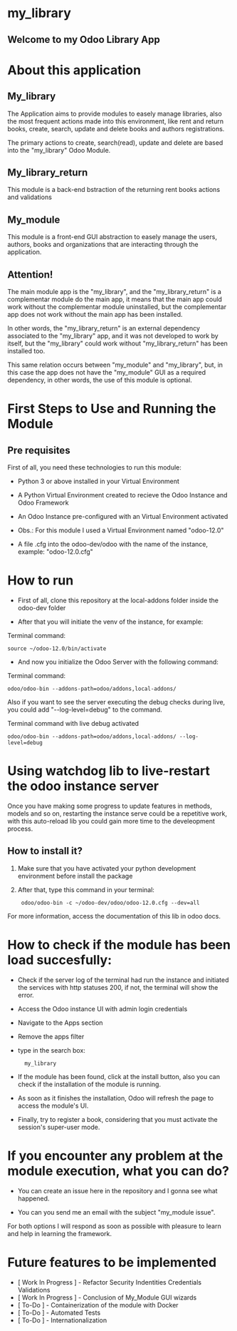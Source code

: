 # my_library

## Welcome to my Odoo Library App

# About this application

## My_library
The Application aims to provide modules to easely manage libraries, also the most frequent actions made into this environment, like rent and return books, create, search, update and delete books and authors registrations.

The primary actions to create, search(read), update and delete are based into the "my_library" Odoo Module.

## My_library_return

This module is a back-end bstraction of the returning rent books actions and validations

## My_module 

This module is a front-end GUI abstraction to easely manage the users, authors, books and organizations that are interacting through the application.

## Attention!

The main module app is the "my_library", and the "my_library_return" is a complementar module do the main app, it means that the main app could work without the complementar module uninstalled, but the complementar app does not work without the main app has been installed.

In other words, the "my_library_return" is an external dependency associated to the "my_library" app, and it was not developed to work by itself, but the "my_library" could work without "my_library_return" has been installed too.

This same relation occurs between "my_module" and "my_library", but, in this case the app does not have the "my_module" GUI as a required dependency, in other words, the use of this module is optional.

# First Steps to Use and Running the Module

## Pre requisites

First of all, you need these technologies to run this module:

- Python 3 or above installed in your Virtual Environment

- A Python Virtual Environment created to recieve the Odoo Instance and Odoo Framework

- An Odoo Instance pre-configured with an Virtual Environment activated

- Obs.: For this module I used a Virtual Environment named "odoo-12.0"

- A file .cfg into the odoo-dev/odoo with the name of the instance, example: "odoo-12.0.cfg"

# How to run

- First of all, clone this repository at the local-addons folder inside the odoo-dev folder

- After that you will initiate the venv of the instance, for example:

Terminal command: 
    
    source ~/odoo-12.0/bin/activate

- And now you initialize the Odoo Server with the following command:
    
Terminal command:

    odoo/odoo-bin --addons-path=odoo/addons,local-addons/

Also if you want to see the server executing the debug checks during live, you could add "--log-level=debug" to the command.

Terminal command with live debug activated

    odoo/odoo-bin --addons-path=odoo/addons,local-addons/ --log-level=debug

# Using watchdog lib to live-restart the odoo instance server

Once you have making some progress to update features in methods, models and so on, restarting the instance serve could be a repetitive work, with this auto-reload lib you could gain more time to the develeopment process.

## How to install it?

1. Make sure that you have activated your python development environment before install the package

2. After that, type this command in your terminal:

        odoo/odoo-bin -c ~/odoo-dev/odoo/odoo-12.0.cfg --dev=all

For more information, access the documentation of this lib in odoo docs.

# How to check if the module has been load succesfully:

- Check if the server log of the terminal had run the instance and initiated the services with http statuses 200, if not, the terminal will show the error.

- Access the Odoo instance UI with admin login credentials

- Navigate to the Apps section

- Remove the apps filter

- type in the search box:

        my_library
    
- If the module has been found, click at the install button, also you can check if the installation of the module is running.

- As soon as it finishes the installation, Odoo will refresh the page to access the module's UI.

- Finally, try to register a book, considering that you must activate the session's super-user mode.

# If you encounter any problem at the module execution, what you can do?

- You can create an issue here in the repository and I gonna see what happened.

- You can you send me an email with the subject "my_module issue".

For both options I will respond as soon as possible with pleasure to learn and help in learning the framework.

# Future features to be implemented

- [ Work In Progress ] - Refactor Security Indentities Credentials Validations
- [ Work In Progress ] - Conclusion of My_Module GUI wizards
- [ To-Do ] - Containerization of the module with Docker
- [ To-Do ] - Automated Tests
- [ To-Do ] - Internationalization